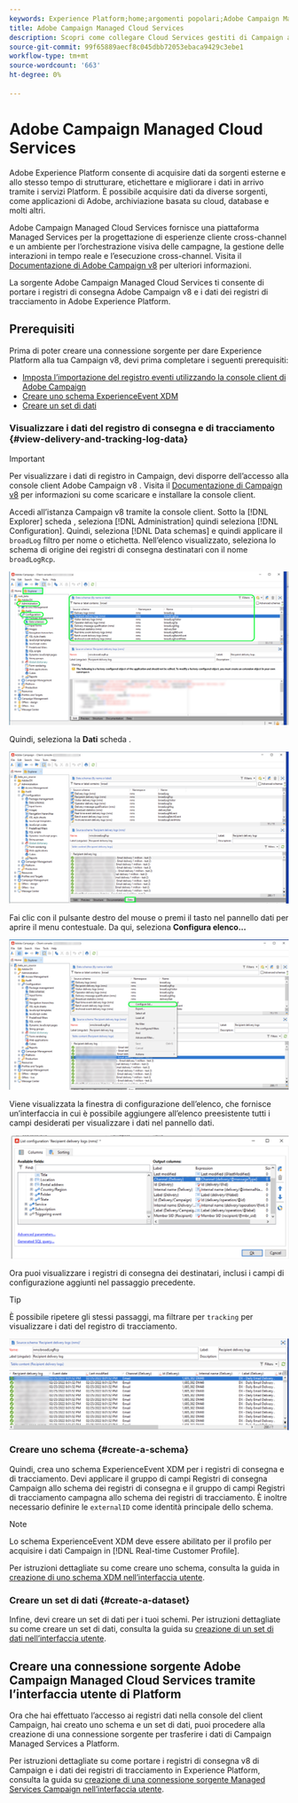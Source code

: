 ```yaml
---
keywords: Experience Platform;home;argomenti popolari;Adobe Campaign Managed Cloud Services;campagna;servizi gestiti per campagne
title: Adobe Campaign Managed Cloud Services
description: Scopri come collegare Cloud Services gestiti di Campaign a Platform utilizzando l’interfaccia utente di
source-git-commit: 99f65889aecf8c045dbb72053ebaca9429c3ebe1
workflow-type: tm+mt
source-wordcount: '663'
ht-degree: 0%

---
```


# Adobe Campaign Managed Cloud Services

Adobe Experience Platform consente di acquisire dati da sorgenti esterne e allo stesso tempo di strutturare, etichettare e migliorare i dati in arrivo tramite i servizi Platform. È possibile acquisire dati da diverse sorgenti, come applicazioni di Adobe, archiviazione basata su cloud, database e molti altri.

Adobe Campaign Managed Cloud Services fornisce una piattaforma Managed Services per la progettazione di esperienze cliente cross-channel e un ambiente per l’orchestrazione visiva delle campagne, la gestione delle interazioni in tempo reale e l’esecuzione cross-channel. Visita il [Documentazione di Adobe Campaign v8](https://experienceleague.adobe.com/docs/campaign/campaign-v8/campaign-home.html?lang=en) per ulteriori informazioni.

La sorgente Adobe Campaign Managed Cloud Services ti consente di portare i registri di consegna Adobe Campaign v8 e i dati dei registri di tracciamento in Adobe Experience Platform.

## Prerequisiti

Prima di poter creare una connessione sorgente per dare Experience Platform alla tua Campaign v8, devi prima completare i seguenti prerequisiti:

* [Imposta l’importazione del registro eventi utilizzando la console client di Adobe Campaign](#view-delivery-and-tracking-log-data)
* [Creare uno schema ExperienceEvent XDM](#create-a-schema)
* [Creare un set di dati](#create-a-dataset)

### Visualizzare i dati del registro di consegna e di tracciamento {#view-delivery-and-tracking-log-data}

>[!IMPORTANT]
>
>Per visualizzare i dati di registro in Campaign, devi disporre dell’accesso alla console client Adobe Campaign v8 . Visita il [Documentazione di Campaign v8](https://experienceleague.adobe.com/docs/campaign/campaign-v8/deploy/connect.html?lang=en) per informazioni su come scaricare e installare la console client.

Accedi all’istanza Campaign v8 tramite la console client. Sotto la [!DNL Explorer] scheda , seleziona [!DNL Administration] quindi seleziona [!DNL Configuration]. Quindi, seleziona [!DNL Data schemas] e quindi applicare il `broadLog` filtro per nome o etichetta. Nell’elenco visualizzato, seleziona lo schema di origine dei registri di consegna destinatari con il nome `broadLogRcp`.

![La console client Adobe Campaign v8 con la scheda Explorer selezionata, i nodi Amministrazione, Configurazione e Schema dati si sono espansi e filtrano impostati su &quot;ampio&quot;.](./images/campaign/explorer.png)

Quindi, seleziona la **Dati** scheda .

![Console client Adobe Campaign v8 con la scheda dati selezionata.](./images/campaign/data.png)

Fai clic con il pulsante destro del mouse o premi il tasto nel pannello dati per aprire il menu contestuale. Da qui, seleziona **Configura elenco...**

![Console client Adobe Campaign v8 con menu contestuale aperto e opzione Configura elenco selezionata.](./images/campaign/configure.png)

Viene visualizzata la finestra di configurazione dell’elenco, che fornisce un’interfaccia in cui è possibile aggiungere all’elenco preesistente tutti i campi desiderati per visualizzare i dati nel pannello dati.

![Elenco di configurazioni per i registri di consegna dei destinatari che possono essere aggiunte per la visualizzazione.](./images/campaign/list-configuration.png)

Ora puoi visualizzare i registri di consegna dei destinatari, inclusi i campi di configurazione aggiunti nel passaggio precedente.

>[!TIP]
>
>È possibile ripetere gli stessi passaggi, ma filtrare per `tracking` per visualizzare i dati del registro di tracciamento.

![I registri di consegna dei destinatari visualizzati con informazioni sul nome modificato, il canale di consegna, il nome di consegna interno e l’etichetta.](./images/campaign/recipient-delivery-logs.png)

### Creare uno schema {#create-a-schema}

Quindi, crea uno schema ExperienceEvent XDM per i registri di consegna e di tracciamento. Devi applicare il gruppo di campi Registri di consegna Campaign allo schema dei registri di consegna e il gruppo di campi Registri di tracciamento campagna allo schema dei registri di tracciamento. È inoltre necessario definire le `externalID` come identità principale dello schema.

>[!NOTE]
>
>Lo schema ExperienceEvent XDM deve essere abilitato per il profilo per acquisire i dati Campaign in [!DNL Real-time Customer Profile].

Per istruzioni dettagliate su come creare uno schema, consulta la guida in [creazione di uno schema XDM nell’interfaccia utente](../../../xdm/tutorials/create-schema-ui.md).

### Creare un set di dati {#create-a-dataset}

Infine, devi creare un set di dati per i tuoi schemi. Per istruzioni dettagliate su come creare un set di dati, consulta la guida su [creazione di un set di dati nell’interfaccia utente](../../../catalog/datasets/user-guide.md).

## Creare una connessione sorgente Adobe Campaign Managed Cloud Services tramite l’interfaccia utente di Platform

Ora che hai effettuato l’accesso ai registri dati nella console del client Campaign, hai creato uno schema e un set di dati, puoi procedere alla creazione di una connessione sorgente per trasferire i dati di Campaign Managed Services a Platform.

Per istruzioni dettagliate su come portare i registri di consegna v8 di Campaign e i dati dei registri di tracciamento in Experience Platform, consulta la guida su [creazione di una connessione sorgente Managed Services Campaign nell’interfaccia utente](../../tutorials/ui/create/adobe-applications/campaign.md).